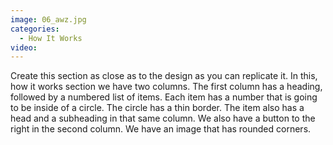 ```yaml
---
image: 06_awz.jpg
categories:
  - How It Works
video:
---
```

Create this section as close as to the design as you can replicate it. In this, how it works section we have two columns. The first column has a heading, followed by a numbered list of items. Each item has a number that is going to be inside of a circle. The circle has a thin border. The item also has a head and a subheading in that same column. We also have a button to the right in the second column. We have an image that has rounded corners.
